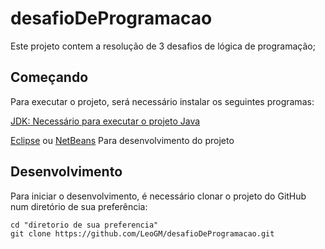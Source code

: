 # desafioDeProgramacao
Este projeto contem a resolução de 3 desafios de lógica de programação;

## Começando
Para executar o projeto, será necessário instalar os seguintes programas:

[JDK: Necessário para executar o projeto Java](https://www.oracle.com/java/technologies/downloads/)

[Eclipse](https://www.eclipse.org/downloads/) ou [NetBeans](https://netbeans.apache.org/download/nb126/nb126.html) Para desenvolvimento do projeto

## Desenvolvimento
Para iniciar o desenvolvimento, é necessário clonar o projeto do GitHub num diretório de sua preferência:
```shell
cd "diretorio de sua preferencia"
git clone https://github.com/LeoGM/desafioDeProgramacao.git
```
